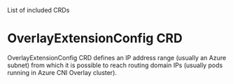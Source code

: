 List of included CRDs

# OverlayExtensionConfig CRD

OverlayExtensionConfig CRD defines an IP address range (usually an Azure subnet) from which it is possible to reach routing domain IPs (usually pods running in Azure CNI Overlay cluster).
